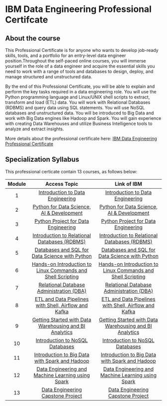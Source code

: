 # IBM Data Engineering Professional Certifcate

## About the course

This Professional Certificate is for anyone who wants to develop job-ready skills, tools, and a portfolio for an entry-level data engineer position.Throughout the self-paced online courses, you will immerse yourself in the role of a data engineer and acquire the essential skills you need to work with a range of tools and databases to design, deploy, and manage structured and unstructured data.

By the end of this Professional Certificate, you will be able to explain and perform the key tasks required in a data engineering role. You will use the Python programming language and Linux/UNIX shell scripts to extract, transform and load (ETL) data. You will work with Relational Databases (RDBMS) and query data using SQL statements. You will use NoSQL databases and unstructured data. You will be introduced to Big Data and work with Big Data engines like Hadoop and Spark. You will gain experience with creating Data Warehouses and utilize Business Intelligence tools to analyze and extract insights.

More details about the professional certificate here: [IBM Data Engineering Professional Certificate](https://www.coursera.org/learn/introduction-to-data-engineering)

## Specialization Syllabus

This professional certicate contain 13 courses, as follows below:

| Module | Access Topic | Link of IBM |
|:------:|:------------:|:--------------:|
| 1      | [Introduction to Data Engineering](shorturl.at/BLRX3)             |  [Introduction to Data Engineering]()              |
| 2      | [Python for Data Science, AI & Development](shorturl.at/jTV56)             |  [Python for Data Science, AI & Development]()              |
| 3      | [Python Project for Data Engineering](shorturl.at/fgzL1)             |  [Python Project for Data Engineering]()              |
| 4      | [Introduction to Relational Databases (RDBMS)](shorturl.at/wJLT0)             |  [Introduction to Relational Databases (RDBMS)]()              |
| 5      | [Databases and SQL for Data Science with Python](shorturl.at/celM8)             |  [Databases and SQL for Data Science with Python]()              |
| 6      | [Hands-on Introduction to Linux Commands and Shell Scripting](shorturl.at/dFRUW)             |  [Hands-on Introduction to Linux Commands and Shell Scripting]()              |
| 7      | [Relational Database Administration (DBA)](shorturl.at/bfgKP)             |  [Relational Database Administration (DBA)]()              |
| 8      | [ETL and Data Pipelines with Shell, Airflow and Kafka](shorturl.at/bEQ23)             |  [ETL and Data Pipelines with Shell, Airflow and Kafka]()              |
| 9      | [Getting Started with Data Warehousing and BI Analytics](shorturl.at/gqwAY)             |  [Getting Started with Data Warehousing and BI Analytics]()              |
| 10     | [Introduction to NoSQL Databases](shorturl.at/acF39)            |   [Introduction to NoSQL Databases]()             |
| 11     | [Introduction to Big Data with Spark and Hadoop](shorturl.at/gpNXY)             |  [Introduction to Big Data with Spark and Hadoop]()              |
| 12     | [Data Engineering and Machine Learning using Spark](shorturl.at/achvW)             |  [Data Engineering and Machine Learning using Spark]()              |
| 13     | [Data Engineering Capstone Project](shorturl.at/emtDU)             |  [Data Engineering Capstone Project]()              |
